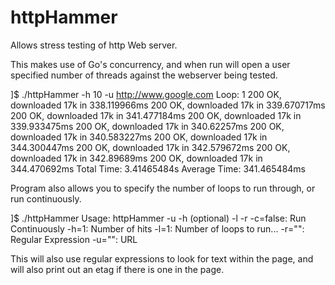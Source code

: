 # httpHammer
Allows stress testing of http Web server. 

This makes use of Go's concurrency, and when run will open a user specified number of threads against the webserver being tested. 

]$ ./httpHammer -h 10 -u http://www.google.com
Loop: 1
200 OK, downloaded 17k in 338.119966ms
200 OK, downloaded 17k in 339.670717ms
200 OK, downloaded 17k in 341.477184ms
200 OK, downloaded 17k in 339.933475ms
200 OK, downloaded 17k in 340.62257ms
200 OK, downloaded 17k in 340.583227ms
200 OK, downloaded 17k in 344.300447ms
200 OK, downloaded 17k in 342.579672ms
200 OK, downloaded 17k in 342.89689ms
200 OK, downloaded 17k in 344.470692ms
Total Time: 3.41465484s
Average Time: 341.465484ms

Program also allows you to specify the number of loops to run through, or run continuously.

]$ ./httpHammer
Usage: httpHammer -u <url> -h <hits> (optional) -l <times to run> -r <regexp>
  -c=false: Run Continuously
  -h=1: Number of hits
  -l=1: Number of loops to run...
  -r="": Regular Expression
  -u="": URL

This will also use regular expressions to look for text within the page, and will also print out an etag if there is one in the page.
